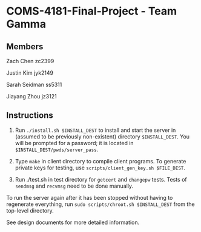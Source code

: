 # COMS-4181-Final-Project - Team Gamma

## Members
Zach Chen zc2399

Justin Kim jyk2149

Sarah Seidman ss5311

Jiayang Zhou jz3121

## Instructions
1. Run `./install.sh $INSTALL_DEST` to install and start the server in (assumed to be previously non-existent) directory `$INSTALL_DEST`. You will be prompted for a password; it is located in `$INSTALL_DEST/pwds/server_pass`.

2. Type `make` in client directory to compile client programs. To generate private keys for testing, use `scripts/client_gen_key.sh $FILE_DEST`.

3. Run ./test.sh in test directory for `getcert` and `changepw` tests. Tests of `sendmsg` and `recvmsg` need to be done manually.

To run the server again after it has been stopped without having to regenerate everything, run `sudo scripts/chroot.sh $INSTALL_DEST` from the top-level directory.

See design documents for more detailed information.